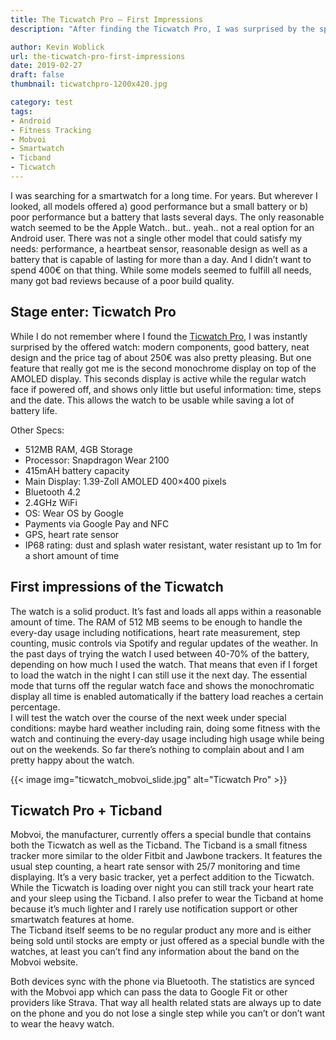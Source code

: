 ```yaml
---
title: The Ticwatch Pro – First Impressions
description: "After finding the Ticwatch Pro, I was surprised by the specs: modern components, good battery, neat design and the price tag of about 250€ was also pretty pleasing. But one feature really got me."

author: Kevin Woblick
url: the-ticwatch-pro-first-impressions
date: 2019-02-27
draft: false
thumbnail: ticwatchpro-1200x420.jpg

category: test
tags:
- Android
- Fitness Tracking
- Mobvoi
- Smartwatch
- Ticband
- Ticwatch
---
```


I was searching for a smartwatch for a long time. For years. But wherever I looked, all models offered a) good performance but a small battery or b) poor performance but a battery that lasts several days. The only reasonable watch seemed to be the Apple Watch.. but.. yeah.. not a real option for an Android user. There was not a single other model that could satisfy my needs: performance, a heartbeat sensor, reasonable design as well as a battery that is capable of lasting for more than a day. And I didn’t want to spend 400€ on that thing. While some models seemed to fulfill all needs, many got bad reviews because of a poor build quality.

## Stage enter: Ticwatch Pro

While I do not remember where I found the [Ticwatch Pro](https://www.mobvoi.com/ge/pages/ticwatchpro), I was instantly surprised by the offered watch: modern components, good battery, neat design and the price tag of about 250€ was also pretty pleasing. But one feature that really got me is the second monochrome display on top of the AMOLED display. This seconds display is active while the regular watch face if powered off, and shows only little but useful information: time, steps and the date. This allows the watch to be usable while saving a lot of battery life.

Other Specs:

* 512MB RAM, 4GB Storage
* Processor: Snapdragon Wear 2100
* 415mAH battery capacity
* Main Display: 1.39-Zoll AMOLED 400×400 pixels
* Bluetooth 4.2
* 2.4GHz WiFi
* OS: Wear OS by Google
* Payments via Google Pay and NFC
* GPS, heart rate sensor
* IP68 rating: dust and splash water resistant, water resistant up to 1m for a short amount of time

## First impressions of the Ticwatch

The watch is a solid product. It’s fast and loads all apps within a reasonable amount of time. The RAM of 512 MB seems to be enough to handle the every-day usage including notifications, heart rate measurement, step counting, music controls via Spotify and regular updates of the weather. In the past days of trying the watch I used between 40-70% of the battery, depending on how much I used the watch. That means that even if I forget to load the watch in the night I can still use it the next day. The essential mode that turns off the regular watch face and shows the monochromatic display all time is enabled automatically if the battery load reaches a certain percentage.  
I will test the watch over the course of the next week under special conditions: maybe hard weather including rain, doing some fitness with the watch and continuing the every-day usage including high usage while being out on the weekends. So far there’s nothing to complain about and I am pretty happy about the watch.

{{< image img="ticwatch_mobvoi_slide.jpg" alt="Ticwatch Pro" >}}

## Ticwatch Pro + Ticband
   
Mobvoi, the manufacturer, currently offers a special bundle that contains both the Ticwatch as well as the Ticband. The Ticband is a small fitness tracker more similar to the older Fitbit and Jawbone trackers. It features the usual step counting, a heart rate sensor with 25/7 monitoring and time displaying. It’s a very basic tracker, yet a perfect addition to the Ticwatch. While the Ticwatch is loading over night you can still track your heart rate and your sleep using the Ticband. I also prefer to wear the Ticband at home because it’s much lighter and I rarely use notification support or other smartwatch features at home.  
   The Ticband itself seems to be no regular product any more and is either being sold until stocks are empty or just offered as a special bundle with the watches, at least you can’t find any information about the band on the Mobvoi website.
   
Both devices sync with the phone via Bluetooth. The statistics are synced with the Mobvoi app which can pass the data to Google Fit or other providers like Strava. That way all health related stats are always up to date on the phone and you do not lose a single step while you can’t or don’t want to wear the heavy watch.
